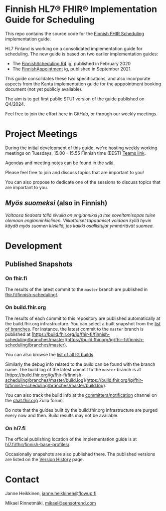# Finnish HL7® FHIR® Implementation Guide for Scheduling

This repo contains the source code for the
[Finnish FHIR Scheduling](https://hl7.fi/fhir/finnish-scheduling/) implementation guide.

HL7 Finland is working on a consolidated implementation guide for scheduling. The new guide is
based on two earlier implementation guides:

* The [FinnishScheduling R4](https://simplifier.net/finnishschedulingr4) ig, published in February
  2020
* The [FinnishAppointment](https://simplifier.net/finnishappointment) ig, published in September
  2021.

This guide consolidates these two specifications, and also incorporate aspects from the Kanta
implementation guide for the apppointment booking document (not yet publicly available).

The aim is to get first public STU1 version of the guide published on Q4/2024.

Feel free to join the effort here in GitHub, or through our weekly meetings.

# Project Meetings

During the initial development of this guide, we're hosting weekly working meetings on Tuesdays, 15.00 - 15.55 Finnish time (EEST) [Teams link](https://teams.microsoft.com/l/meetup-join/19%3ameeting_NzZhNDg1YjYtMmI0ZC00NWQyLTg5Y2YtMDExMTBkMzJiMGZm%40thread.v2/0?context=%7b%22Tid%22%3a%22ca4ef9a8-6017-4d6f-b345-ed904be37123%22%2c%22Oid%22%3a%225f7c049e-16dc-4481-bfb3-ff79b4f28d4e%22%7d).

Agendas and meeting notes can be found in the
[wiki](https://github.com/fhir-fi/finnish-scheduling/wiki/Meeting-memos).

Please feel free to join and discuss topics that are important to you!

You can also propose to dedicate one of the sessions to discuss topics that are important to you.

## *Myös suomeksi* (also in Finnish)

*Valtaosa tiedosta tällä sivulla on englanniksi ja itse soveltamisopas tulee olemaan englanninkielinen. Viikottaiset tapaamiset voidaan kyllä hyvin käydä myös suomen kielellä, jos kaikki osallistujat ymmärtävät suomea.*

# Development

## Published Snapshots

### On fhir.fi

The results of the latest commit to the `master` branch are published in
[fhir.fi/finnish-scheduling/](https://fhir.fi/finnish-scheduling/).

### On build.fhir.org
The results of each commit to this repository are published automatically at the build.fhir.org
infrastructure. You can select a built snapshot from the
[list of branches](https://build.fhir.org/ig/fhir-fi/finnish-scheduling/branches/). For
instance, the latest commit to the `master` branch is published at
[https://build.fhir.org/ig/fhir-fi/finnish-scheduling/branches/master](https://build.fhir.org/ig/fhir-fi/finnish-scheduling/branches/master).

You can also browse the [list of all IG builds](https://fhir.github.io/auto-ig-builder/builds.html).

Similarly the debug info related to the build can be found with the branch name. The build log of
the latest commit to the `master` branch is at
[https://build.fhir.org/ig/fhir-fi/finnish-scheduling/branches/master/build.log](https://build.fhir.org/ig/fhir-fi/finnish-scheduling/branches/master/build.log).

You can also track the build info at the
[committers/notification](https://chat.fhir.org/#narrow/stream/179297-committers.2Fnotification/topic/ig-build/)
channel on the [chat.fhir.org](https://chat.fhir.org) Zulip forum.

Do note that the guides built by the build.fhir.org infrastructure are purged every now and then.
Build results may not be available.

### On hl7.fi

The official publishing location of the implementation guide is at
[hl7.fi/fhir/finnish-base-profiles/](https://hl7.fi/fhir/finnish-smart/).

Occasionally snapshots are also published there. The published versions are listed on the
[Version History](https://hl7.fi/fhir/finnish-smart/history.html) page.

# Contact

Janne Heikkinen, janne.heikkinen@flowup.fi

Mikael Rinnetmäki, mikael@sensotrend.com
